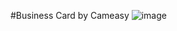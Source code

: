 #Business Card by Cameasy
![image](https://user-images.githubusercontent.com/58959147/130389290-aacd7310-7d7c-4167-9c5e-e4f997099839.png)
